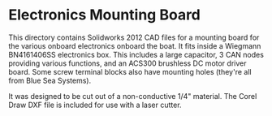 # Electronics Mounting Board

This directory contains Solidworks 2012 CAD files for a mounting board for the various onboard electronics onboard the boat. It fits inside a Wiegmann BN4161406SS electronics box. This includes a large capacitor, 3 CAN nodes providing various functions, and an ACS300 brushless DC motor driver board. Some screw terminal blocks also have mounting holes (they're all from Blue Sea Systems).

It was designed to be cut out of a non-conductive 1/4" material. The Corel Draw DXF file is included for use with a laser cutter.